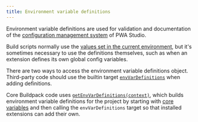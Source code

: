 ```yaml
---
title: Environment variable definitions
---
```


Environment variable definitions are used for validation and documentation of the [configuration management system](/pwa-buildpack/configuration-management/) of PWA Studio.

Build scripts normally use the [values set in the current environment](/pwa-buildpack/reference/buildpack-cli/load-env/#loadenvironmentdirorenv-logge), but it's sometimes necessary to use the definitions themselves, such as when an extension defines its own global config variables.

There are two ways to access the environment variable definitions object. Third-party code should use the builtin target [`envVarDefinitions`](http://localhost:3000/pwa-buildpack/reference/buildbus/targets/#module_BuiltinTargets.envVarDefinitions) when adding definitions.

Core Buildpack code uses [`getEnvVarDefinitions(context)`](./reference), which builds environment variable definitions for the project by starting with [core variables](./core) and then calling the `envVarDefinitions` target so that installed extensions can add their own.
